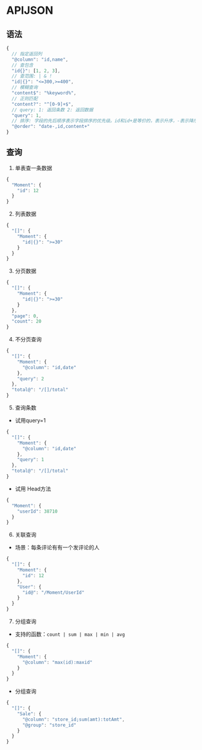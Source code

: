 # APIJSON

## 语法
```js
{
  // 指定返回列
  "@column": "id,name",
  // 查包含
  "id{}": [1, 2, 3],
  // 查范围: | & !
  "id|{}": "<=300,>=400",
  // 模糊查询
  "content$": "%keyword%",
  // 正则匹配
  "content?": "^[0-9]+$",
  // query: 1: 返回条数 2: 返回数据
  "query": 1,
  // 排序: 字段的先后顺序表示字段排序的优先级。id和id+是等价的，表示升序，-表示降序
  "@order": "date-,id,content+"
}
```

## 查询
1. 单表查一条数据
```js 
{
  "Moment": {
    "id": 12
  }
}
```
2. 列表数据
```js
{
  "[]": {
    "Moment": {
      "id|{}": ">=30"
    }
  }
}
```
3. 分页数据
```js
{
  "[]": {
    "Moment": {
      "id|{}": ">=30"
    }
  },
  "page": 0,
  "count": 20
}
```

4. 不分页查询
```js
{
  "[]": {
    "Moment": {
      "@column": "id,date"
    },
    "query": 2
  },
  "total@": "/[]/total"
}
```

5. 查询条数
- 试用query=1
```js
{
  "[]": {
    "Moment": {
      "@column": "id,date"
    },
    "query": 1
  },
  "total@": "/[]/total"
}
```
- 试用 Head方法
```js
{
  "Moment": {
    "userId": 38710
  }
}
```

6. 关联查询
- 场景：每条评论有有一个发评论的人
```js
{
  "[]": {
    "Moment": {
      "id": 12
    },
    "User": {
      "id@": "/Moment/UserId"
    }
  }
}
```

7. 分组查询
- 支持的函数：`count | sum | max | min | avg`
```js
{
  "[]": {
    "Moment": {
      "@column": "max(id):maxid"
    }
  }
}
```

- 分组查询
```js
{
  "[]": {
    "Sale": {
      "@column": "store_id;sum(amt):totAmt",
      "@group": "store_id"
    }
  }
}
```